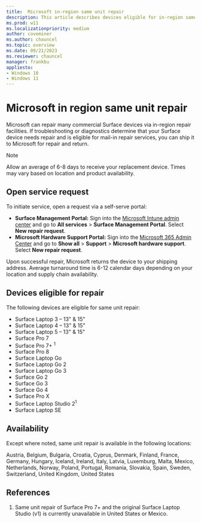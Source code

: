 ```yaml
---
title:  Microsoft in-region same unit repair
description: This article describes devices eligible for in-region same unit repair.
ms.prod: w11
ms.localizationpriority: medium
author: coveminer
ms.author: chauncel
ms.topic: overview
ms.date: 09/21/2023
ms.reviewer: chauncel
manager: frankbu
appliesto:
- Windows 10
- Windows 11
---
```


# Microsoft in region same unit repair

Microsoft can repair many commercial Surface devices via in-region repair facilities. If troubleshooting or diagnostics determine that your Surface device needs repair and is eligible for mail-in repair services, you can ship it to Microsoft for repair and return.

> [!NOTE]
> Allow an average of 6-8 days to receive your replacement device. Times may vary based on location and product availability.

## Open service request

To initiate service, open a request via a self-serve portal:

- **Surface Management Portal:** Sign into the [Microsoft Intune admin center](https://go.microsoft.com/fwlink/?linkid=2109431) and go to **All services** > **Surface Management Portal**. Select **New repair request**.
- **Microsoft Hardware Support Portal:** Sign into the [Microsoft 365 Admin Center](https://admin.microsoft.com/AdminPortal) and go to **Show all** > **Support** > **Microsoft hardware support**. Select **New repair request**.

Upon successful repair, Microsoft returns the device to your shipping
address. Average turnaround time is 6-12 calendar days depending on your location and supply chain availability.

## Devices eligible for repair

The following devices are eligible for same unit repair:

- Surface Laptop 3 – 13" & 15"
- Surface Laptop 4 – 13" & 15"
- Surface Laptop 5 – 13" & 15"
- Surface Pro 7
- Surface Pro 7+ <sup>1</sup>
- Surface Pro 8
- Surface Laptop Go
- Surface Laptop Go 2
- Surface Laptop Go 3
- Surface Go 2
- Surface Go 3
- Surface Go 4
- Surface Pro X
- Surface Laptop Studio 2<sup>1</sup>
- Surface Laptop SE

## Availability

Except where noted, same unit repair is available in the following locations:

Austria, Belgium, Bulgaria, Croatia, Cyprus, Denmark, Finland, France, Germany, Hungary, Iceland, Ireland, Italy, Latvia, Luxemburg, Malta, Mexico, Netherlands, Norway, Poland, Portugal, Romania, Slovakia, Spain, Sweden, Switzerland, United Kingdom, United States

## References

1. Same unit repair of Surface Pro 7+ and the original Surface Laptop Studio (v1) is currently unavailable in United States or Mexico.
